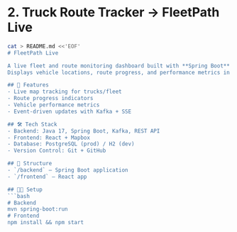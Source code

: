 # **2. Truck Route Tracker** → **FleetPath Live**
```bash
cat > README.md <<'EOF'
# FleetPath Live

A live fleet and route monitoring dashboard built with **Spring Boot** for backend processing and **Kafka** for real-time data streaming.  
Displays vehicle locations, route progress, and performance metrics in real time.

## 🚀 Features
- Live map tracking for trucks/fleet
- Route progress indicators
- Vehicle performance metrics
- Event-driven updates with Kafka + SSE

## 🛠 Tech Stack
- Backend: Java 17, Spring Boot, Kafka, REST API
- Frontend: React + Mapbox
- Database: PostgreSQL (prod) / H2 (dev)
- Version Control: Git + GitHub

## 📂 Structure
- `/backend` – Spring Boot application
- `/frontend` – React app

## 🧑‍💻 Setup
```bash
# Backend
mvn spring-boot:run
# Frontend
npm install && npm start
